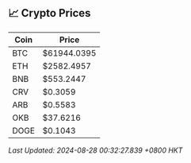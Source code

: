 ## 📈 Crypto Prices

| Coin | Price |
| ---- | ----- |
| BTC | $61944.0395 |
| ETH | $2582.4957 |
| BNB | $553.2447 |
| CRV | $0.3059 |
| ARB | $0.5583 |
| OKB | $37.6216 |
| DOGE | $0.1043 |

_Last Updated: 2024-08-28 00:32:27.839 +0800 HKT_